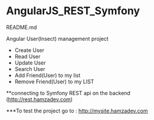 # AngularJS_REST_Symfony

README.md

Angular User(Insect) management project
* Create User
* Read User
* Update User
* Search User
* Add Friend(User) to my list
* Remove Friend(User) to my LIST


**connecting to Symfony REST api on the backend (http://rest.hamzadev.com)


***To test the project go to : http://mysite.hamzadev.com

